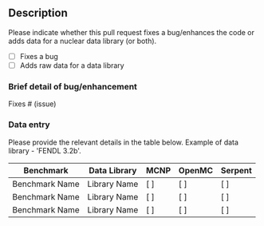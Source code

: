 ## Description

Please indicate whether this pull request fixes a bug/enhances the code or adds data for a nuclear data library (or both).

- [ ] Fixes a bug
- [ ] Adds raw data for a data library

### Brief detail of bug/enhancement

Fixes # (issue)

### Data entry

Please provide the relevant details in the table below. Example of data library - 'FENDL 3.2b'.

| Benchmark      | Data Library | MCNP | OpenMC | Serpent |
|----------------|--------------|------|--------|---------|
| Benchmark Name | Library Name | [ ]  | [ ]    | [ ]     |
| Benchmark Name | Library Name | [ ]  | [ ]    | [ ]     |
| Benchmark Name | Library Name | [ ]  | [ ]    | [ ]     |